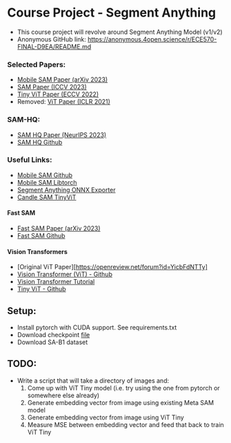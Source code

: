 # Course Project - Segment Anything
* This course project will revolve around Segment Anything Model (v1/v2)
* Anonymous GitHub link: https://anonymous.4open.science/r/ECE570-FINAL-D9EA/README.md

### Selected Papers:
* [Mobile SAM Paper (arXiv 2023)](https://arxiv.org/pdf/2306.14289)
* [SAM Paper (ICCV 2023)](https://openaccess.thecvf.com/content/ICCV2023/papers/Kirillov_Segment_Anything_ICCV_2023_paper.pdf)
* [Tiny ViT Paper (ECCV 2022)](https://arxiv.org/abs/2207.10666)
* Removed: [ViT Paper (ICLR 2021)](https://openreview.net/pdf?id=YicbFdNTTy)

### SAM-HQ:
* [SAM HQ Paper (NeurIPS 2023)](https://proceedings.neurips.cc/paper_files/paper/2023/file/5f828e38160f31935cfe9f67503ad17c-Paper-Conference.pdf)
* [SAM HQ Github](https://github.com/SysCV/sam-hq/tree/main)

### Useful Links:
* [Mobile SAM Github](https://github.com/ChaoningZhang/MobileSAM?tab=readme-ov-file)
* [Mobile SAM Libtorch](https://github.com/cyrillkuettel/Libtorch-MobileSAM-Example)
* [Segment Anything ONNX Exporter](https://github.com/vietanhdev/samexporter)
* [Candle SAM TinyViT](https://github.com/huggingface/candle/blob/main/candle-transformers/src/models/segment_anything/tiny_vit.rs)

#### Fast SAM
* [Fast SAM Paper (arXiv 2023)](https://arxiv.org/pdf/2306.12156)
* [Fast SAM Github](https://github.com/CASIA-IVA-Lab/FastSAM)

#### Vision Transformers
* [Original ViT Paper][https://openreview.net/forum?id=YicbFdNTTy]
* [Vision Transformer (ViT) - Github](https://github.com/google-research/vision_transformer)
* [Vision Transformer Tutorial](https://www.v7labs.com/blog/vision-transformer-guide)
* [Tiny ViT - Github](https://github.com/microsoft/Cream/tree/main/TinyViT)


## Setup:
* Install pytorch with CUDA support. See requirements.txt
* Download checkpoint [file](https://dl.fbaipublicfiles.com/segment_anything/sam_vit_h_4b8939.pth)
* Download SA-B1 dataset

## TODO:
* Write a script that will take a directory of images and:
    1. Come up with ViT Tiny model (i.e. try using the one from pytorch or somewhere else already)
    2. Generate embedding vector from image using existing Meta SAM model
    3. Generate embedding vector from image using ViT Tiny
    4. Measure MSE between embedding vector and feed that back to train ViT Tiny